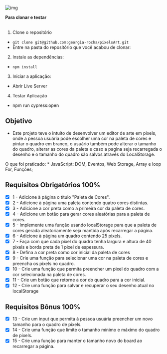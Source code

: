![img](pixelsArt.gif)
<summary><strong>Para clonar e testar</strong></summary><br />

1. Clone o repositório
* `git clone git@github.com:georgia-rocha/pixelsArt.git`
* Entre na pasta do repositório que você acabou de clonar:

2. Instale as dependências:
* `npm install`

3. Iniciar a aplicação:
* Abrir Live Server

4. Testar Aplicação
* npm run cypress:open

## Objetivo

* Este projeto teve o intuito de desenvolver um editor de arte em pixels, onde a pessoa usuária pode escolher uma cor na paleta de cores e pintar o quadro em branco, o usuário também pode alterar o tamanho do quadro, alterar as cores da paleta e caso a pagina seja recarregada o desenho e o tamanho do quadro são salvos através do LocalStorage.

O que foi praticado:
    * JavaScript: DOM, Eventos, Web Storage, Array e loop For, Funções;
  
## Requisitos Obrigatórios 100%

- [x] 1 - Adicione à página o título "Paleta de Cores".
- [x] 2 - Adicione à página uma paleta contendo quatro cores distintas.
- [x] 3 - Adicione a cor preta como a primeira cor da paleta de cores.
- [x] 4 - Adicione um botão para gerar cores aleatórias para a paleta de cores.
- [x] 5 - Implemente uma função usando localStorage para que a paleta de cores gerada aleatoriamente seja mantida após recarregar a página.
- [x] 6 - Adicione à página um quadro contendo 25 pixels.
- [x] 7 - Faça com que cada pixel do quadro tenha largura e altura de 40 pixels e borda preta de 1 pixel de espessura.
- [x] 8 - Defina a cor preta como cor inicial da paleta de cores
- [x] 9 - Crie uma função para selecionar uma cor na paleta de cores e preencha os pixels no quadro.
- [x] 10 - Crie uma função que permita preencher um pixel do quadro com a cor selecionada na paleta de cores.
- [x] 11 - Crie um botão que retorne a cor do quadro para a cor inicial.
- [x] 12 - Crie uma função para salvar e recuperar o seu desenho atual no localStorage

## Requisitos Bônus 100%

- [x] 13 - Crie um input que permita à pessoa usuária preencher um novo tamanho para o quadro de pixels.
- [x] 14 - Crie uma função que limite o tamanho mínimo e máximo do quadro de pixels.
- [x] 15 - Crie uma função para manter o tamanho novo do board ao recarregar a página.
